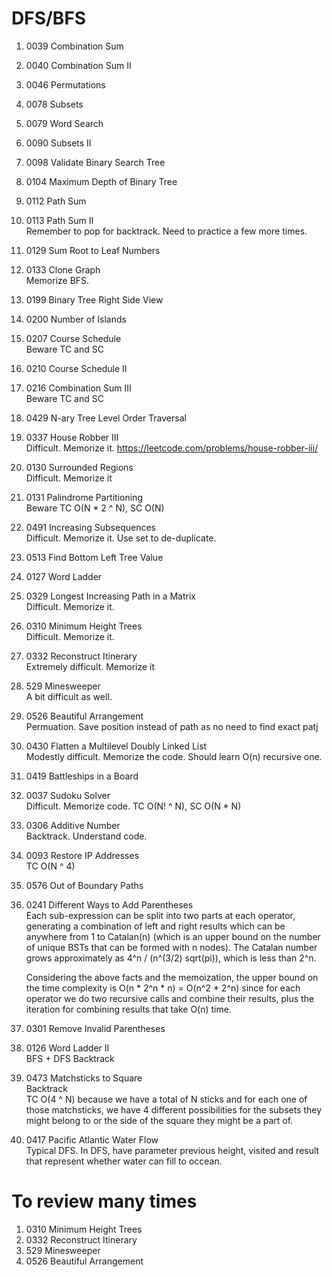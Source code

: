 # DFS/BFS
1. 0039	Combination Sum
2. 0040	Combination Sum II
3. 0046	Permutations
4. 0078	Subsets
5. 0079	Word Search
6. 0090	Subsets II
7. 0098	Validate Binary Search Tree
8. 0104	Maximum Depth of Binary Tree
9. 0112	Path Sum
10. 0113	Path Sum II   
  Remember to pop for backtrack. Need to practice a few more times.
11. 0129	Sum Root to Leaf Numbers
12. 0133	Clone Graph  
    Memorize BFS.  
14. 0199	Binary Tree Right Side View
15. 0200	Number of Islands
16. 0207	Course Schedule  
    Beware TC and SC
17. 0210	Course Schedule II
18. 0216	Combination Sum III  
    Beware TC and SC
19. 0429	N-ary Tree Level Order Traversal
20. 0337	House Robber III  
    Difficult. Memorize it. https://leetcode.com/problems/house-robber-iii/
21. 0130	Surrounded Regions  
    Difficult. Memorize it
22. 0131	Palindrome Partitioning  
    Beware TC O(N * 2 ^ N), SC O(N)
23. 0491	Increasing Subsequences  
    Difficult. Memorize it. Use set to de-duplicate.
24. 0513	Find Bottom Left Tree Value
25. 0127	Word Ladder
26. 0329	Longest Increasing Path in a Matrix  
    Difficult. Memorize it.
27. 0310	Minimum Height Trees    
    Difficult. Memorize it.
28. 0332	Reconstruct Itinerary  
    Extremely difficult. Memorize it 
29. 529	Minesweeper  
    A bit difficult as well.  
30. 0526	Beautiful Arrangement  
    Permuation. Save position instead of path as no need to find exact patj
31. 0430	Flatten a Multilevel Doubly Linked List  
  Modestly difficult. Memorize the code.  Should learn O(n) recursive one.  
32. 0419	Battleships in a Board
33. 0037	Sudoku Solver  
    Difficult. Memorize code. TC O(N! ^ N), SC O(N * N)
34. 0306	Additive Number  
    Backtrack. Understand code. 
35. 0093	Restore IP Addresses  
    TC O(N ^ 4)
36. 0576	Out of Boundary Paths
37. 0241	Different Ways to Add Parentheses  
    Each sub-expression can be split into two parts at each operator, generating a combination of left and right results which can be anywhere from 1 to Catalan(n) (which is an upper bound on the number of unique BSTs that can be formed with n nodes). The Catalan number grows approximately as 4^n / (n^(3/2) sqrt(pi)), which is less than 2^n.  
    
    Considering the above facts and the memoization, the upper bound on the time complexity is O(n * 2^n * n) = O(n^2 * 2^n) since for each operator we do two recursive calls and combine their results, plus the iteration for combining results that take O(n) time.
38. 0301	Remove Invalid Parentheses
39. 0126	Word Ladder II  
    BFS + DFS Backtrack
40. 0473	Matchsticks to Square  
     Backtrack  
    TC O(4 ^ N) because we have a total of N sticks and for each one of those matchsticks, we have 4 different possibilities for the subsets they might belong to or the side of the square they might be a part of.
41. 0417	Pacific Atlantic Water Flow  
    Typical DFS. In DFS, have parameter previous height, visited and result that represent whether water can fill to occean.  

# To review many times
1. 0310 Minimum Height Trees
2. 0332 Reconstruct Itinerary
3. 529 Minesweeper
4. 0526 Beautiful Arrangement
